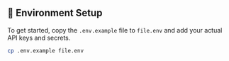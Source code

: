 ## 🔧 Environment Setup

To get started, copy the `.env.example` file to `file.env` and add your actual API keys and secrets.

```bash
cp .env.example file.env
